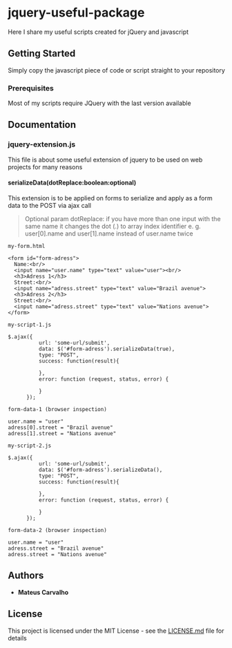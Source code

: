 # jquery-useful-package
Here I share my useful scripts created for jQuery and javascript

## Getting Started

Simply copy the javascript piece of code or script straight to your repository

### Prerequisites

Most of my scripts require JQuery with the last version available

## Documentation
### jquery-extension.js

This file is about some useful extension of jquery to be used on web projects for many reasons

#### serializeData(dotReplace:boolean:optional)
This extension is to be applied on forms to serialize and apply as a form data to the POST via ajax call
> Optional param dotReplace: if you have more than one input with the same name 
it changes the dot (.) to array index identifier 
e. g. user[0].name and user[1].name instead of user.name twice

```
my-form.html

<form id="form-adress">
  Name:<br/>
  <input name="user.name" type="text" value="user"><br/>
  <h3>Adress 1</h3>
  Street:<br/>
  <input name="adress.street" type="text" value="Brazil avenue">
  <h3>Adress 2</h3>
  Street:<br/>
  <input name="adress.street" type="text" value="Nations avenue">
</form>
```


```
my-script-1.js

$.ajax({
          url: 'some-url/submit',
          data: $('#form-adress').serializeData(true),
          type: "POST",
          success: function(result){
              
          },
          error: function (request, status, error) {
              
          }
      });
```

```
form-data-1 (browser inspection)

user.name = "user"
adress[0].street = "Brazil avenue"
adress[1].street = "Nations avenue"
```

```
my-script-2.js

$.ajax({
          url: 'some-url/submit',
          data: $('#form-adress').serializeData(),
          type: "POST",
          success: function(result){
              
          },
          error: function (request, status, error) {
              
          }
      });
```

```
form-data-2 (browser inspection)

user.name = "user"
adress.street = "Brazil avenue"
adress.street = "Nations avenue"
```


## Authors

* **Mateus Carvalho**

## License

This project is licensed under the MIT License - see the [LICENSE.md](LICENSE.md) file for details

